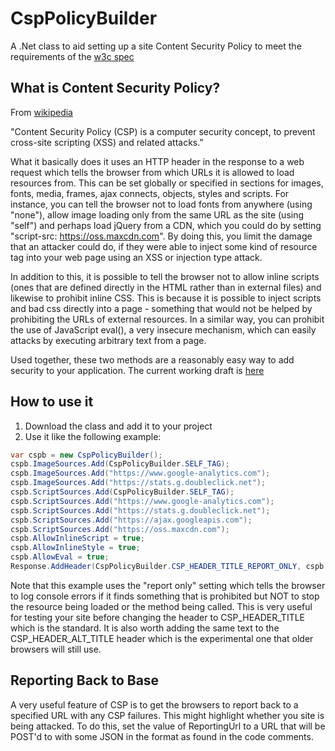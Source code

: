 CspPolicyBuilder
================

A .Net class to aid setting up a site Content Security Policy to meet the requirements of the [w3c spec](http://www.w3.org/TR/CSP/)

What is Content Security Policy?
--------------------------------

From [wikipedia](http://en.wikipedia.org/wiki/Content_Security_Policy)

"Content Security Policy (CSP) is a computer security concept, to prevent cross-site scripting (XSS) and related attacks."

What it basically does it uses an HTTP header in the response to a web request which tells the browser from which URLs it is allowed to load resources from. This can be set globally or specified in sections for images, fonts, media, frames, ajax connects, objects, styles and scripts. For instance, you can tell the browser not to load fonts from anywhere (using "none"), allow image loading only from the same URL as the site (using "self") and perhaps load jQuery from a CDN, which you could do by setting "script-src: https://oss.maxcdn.com". By doing this, you limit the damage that an attacker could do, if they were able to inject some kind of resource tag into your web page using an XSS or injection type attack.

In addition to this, it is possible to tell the browser not to allow inline scripts (ones that are defined directly in the HTML rather than in external files) and likewise to prohibit inline CSS. This is because it is possible to inject scripts and bad css directly into a page - something that would not be helped by prohibiting the URLs of external resources. In a similar way, you can prohibit the use of JavaScript eval(), a very insecure mechanism, which can easily attacks by executing arbitrary text from a page.

Used together, these two methods are a reasonably easy way to add security to your application. The current working draft is [here](http://www.w3.org/TR/CSP/)

How to use it
-------------

1. Download the class and add it to your project
2. Use it like the following example:

```C#
var cspb = new CspPolicyBuilder();
cspb.ImageSources.Add(CspPolicyBuilder.SELF_TAG);
cspb.ImageSources.Add("https://www.google-analytics.com");
cspb.ImageSources.Add("https://stats.g.doubleclick.net");
cspb.ScriptSources.Add(CspPolicyBuilder.SELF_TAG);
cspb.ScriptSources.Add("https://www.google-analytics.com");
cspb.ScriptSources.Add("https://stats.g.doubleclick.net");
cspb.ScriptSources.Add("https://ajax.googleapis.com");
cspb.ScriptSources.Add("https://oss.maxcdn.com");
cspb.AllowInlineScript = true;
cspb.AllowInlineStyle = true;
cspb.AllowEval = true;
Response.AddHeader(CspPolicyBuilder.CSP_HEADER_TITLE_REPORT_ONLY, cspb.ToString());
```

Note that this example uses the "report only" setting which tells the browser to log console errors if it finds something that is prohibited but NOT to stop the resource being loaded or the method being called. This is very useful for testing your site before changing the header to CSP_HEADER_TITLE which is the standard. It is also worth adding the same text to the CSP_HEADER_ALT_TITLE header which is the experimental one that older browsers will still use.

Reporting Back to Base
----------------------
A very useful feature of CSP is to get the browsers to report back to a specified URL with any CSP failures. This might highlight whether you site is being attacked. To do this, set the value of ReportingUrl to a URL that will be POST'd to with some JSON in the format as found in the code comments.
